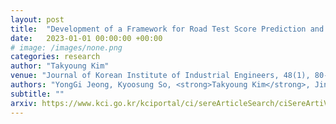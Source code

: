 ```yaml
---
layout: post
title:  "Development of a Framework for Road Test Score Prediction and Significant Keywords Extraction based on Vehicle Specification Data"
date:   2023-01-01 00:00:00 +00:00
# image: /images/none.png
categories: research
author: "Takyoung Kim"
venue: "Journal of Korean Institute of Industrial Engineers, 48(1), 80-90"
authors: "YongGi Jeong, Kyoosung So, <strong>Takyoung Kim</strong>, Jina Kim, Seungwan Seo, Seonggye Lee, Sunwoo Kim, Pilsung Kang."
subtitle: ""
arxiv: https://www.kci.go.kr/kciportal/ci/sereArticleSearch/ciSereArtiView.kci?sereArticleSearchBean.artiId=ART002985720
---
```


